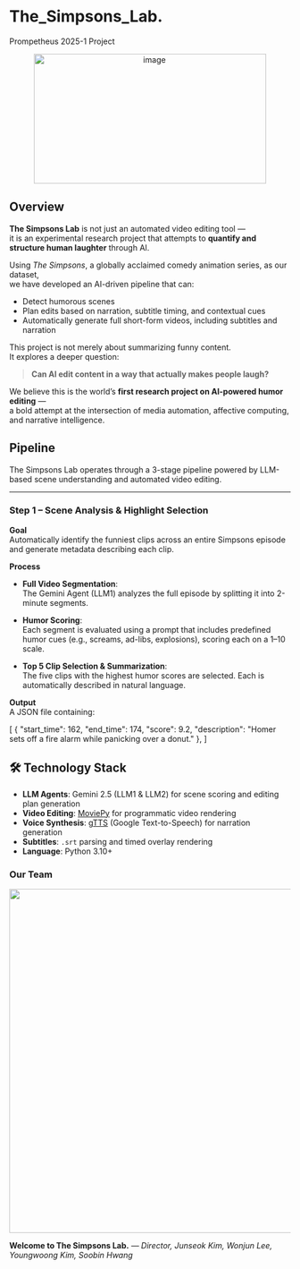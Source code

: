 # The_Simpsons_Lab.
Prompetheus 2025-1 Project

<div align="center">
<img width="416" height="232" alt="image" src="https://github.com/user-attachments/assets/1a8749c8-c3af-4c05-965f-68fe82dc9a8d" />
</div>

## Overview

**The Simpsons Lab** is not just an automated video editing tool —  
it is an experimental research project that attempts to **quantify and structure human laughter** through AI.

Using *The Simpsons*, a globally acclaimed comedy animation series, as our dataset,  
we have developed an AI-driven pipeline that can:

- Detect humorous scenes  
- Plan edits based on narration, subtitle timing, and contextual cues  
- Automatically generate full short-form videos, including subtitles and narration

This project is not merely about summarizing funny content.  
It explores a deeper question:

> **Can AI edit content in a way that actually makes people laugh?**

We believe this is the world’s **first research project on AI-powered humor editing** —  
a bold attempt at the intersection of media automation, affective computing, and narrative intelligence.





## Pipeline

The Simpsons Lab operates through a 3-stage pipeline powered by LLM-based scene understanding and automated video editing.

---

### Step 1 – Scene Analysis & Highlight Selection

**Goal**  
Automatically identify the funniest clips across an entire Simpsons episode and generate metadata describing each clip.

**Process**

- **Full Video Segmentation**:  
  The Gemini Agent (LLM1) analyzes the full episode by splitting it into 2-minute segments.

- **Humor Scoring**:  
  Each segment is evaluated using a prompt that includes predefined humor cues (e.g., screams, ad-libs, explosions), scoring each on a 1–10 scale.

- **Top 5 Clip Selection & Summarization**:  
  The five clips with the highest humor scores are selected. Each is automatically described in natural language.

**Output**  
A JSON file containing:

[
  {
    "start_time": 162,
    "end_time": 174,
    "score": 9.2,
    "description": "Homer sets off a fire alarm while panicking over a donut."
  },
]


## 🛠️ Technology Stack

- **LLM Agents**: Gemini 2.5 (LLM1 & LLM2) for scene scoring and editing plan generation
- **Video Editing**: [MoviePy](https://zulko.github.io/moviepy/) for programmatic video rendering
- **Voice Synthesis**: [gTTS](https://pypi.org/project/gTTS/) (Google Text-to-Speech) for narration generation
- **Subtitles**: `.srt` parsing and timed overlay rendering
- **Language**: Python 3.10+


### Our Team
<div align="center">
<img width="1084" height="615" alt="image" src="https://github.com/user-attachments/assets/72dd91a6-9c3e-4579-81f4-22b0bc279179" />
</div>






**Welcome to The Simpsons Lab.**
_— Director, Junseok Kim, Wonjun Lee, Youngwoong Kim, Soobin Hwang_

